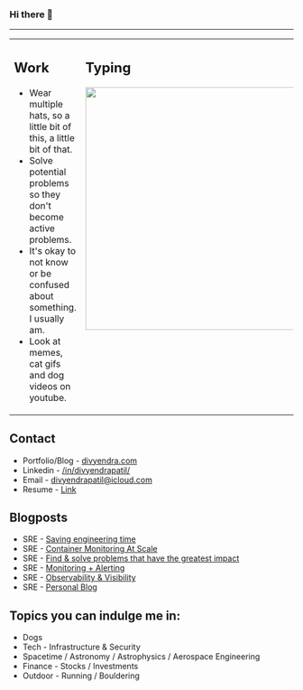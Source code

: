 ### Hi there 👋

<!--
**DivyendraPatil/divyendrapatil** is a ✨ _special_ ✨ repository because its `README.md` (this file) appears on your GitHub profile.

Here are some ideas to get you started:

- 🔭 I’m currently working on ...
- 🌱 I’m currently learning ...
- 👯 I’m looking to collaborate on ...
- 🤔 I’m looking for help with ...
- 💬 Ask me about ...
- 📫 How to reach me: ...
- 😄 Pronouns: ...
- ⚡ Fun fact: ...

-->

---
<table><tr><td valign="top">

<!-- what starts -->
## Work
* Wear multiple hats, so a little bit of this, a little bit of that.
* Solve potential problems so they don't become active problems.
* It's okay to not know or be confused about something. I usually am.
* Look at memes, cat gifs and dog videos on youtube.
<!-- what ends -->
</td><td valign="top">

<!-- frog starts -->
## Typing
<img src="https://media.divyendra.com/kermit.gif" width="430px" align="center">
<!-- frog ends -->
</td></tr></table>

## Contact

* Portfolio/Blog - [divyendra.com](https://divyendra.com)
* Linkedin - [/in/divyendrapatil/](https://www.linkedin.com/in/divyendrapatil/)
* Email - [divyendrapatil@icloud.com](mailto:divyendrapatil@icloud.com)
* Resume - [Link](https://media.divyendra.com/docs/DivyendraPatil_Resume.pdf)

## Blogposts

* SRE - [Saving engineering time](https://divyendrapatil.medium.com/how-i-managed-to-save-1500-hours-of-engineering-time-every-year-7d130d896729)
* SRE - [Container Monitoring At Scale](https://medium.com/cbi-engineering/sre-104-container-monitoring-scale-5fa3c2bf339)
* SRE - [Find & solve problems that have the greatest impact](https://medium.com/cbi-engineering/sre-103-how-to-find-problems-that-have-the-greatest-impact-f09aa7883464)
* SRE - [Monitoring + Alerting](https://medium.com/cbi-engineering/sre-102-monitoring-alerting-ae4fc93d47b0)
* SRE - [Observability & Visibility](https://medium.com/cbi-engineering/sre-101-observability-visibility-f8b4148b0ce1)
* SRE - [Personal Blog](https://divyendra.com/blogposts/)

## Topics you can indulge me in:
* Dogs
* Tech - Infrastructure & Security
* Spacetime / Astronomy / Astrophysics / Aerospace Engineering
* Finance - Stocks / Investments
* Outdoor - Running / Bouldering


